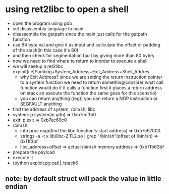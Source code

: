 # using ret2libc to open a  shell 

+ open the program using gdb
+ set disassembly language to main
+ disassemble the getpath since the main just calls for the getpath function
+ use 64 byte val and give it as input and callculate the offset or padding of the stack(in this case it's 80)
+ and then check for segmentation fault by giving more than 80 bytes
+ now we need to find where to return to inorder to execute a shell
+ we will seetup a ret2libc exploit(i.e)Padding+System_Address+Exit_Address+Shell_Addres
    * why Exit Address? since we are setting the return instruction pointer to a system function we need to return something(consider what call function would do if it calls a function first it places a return address on stack an execute the function the same goes for this scenario)
    * you can return anything ((eg)) you can return a NOP instruction or SEGFAULT anything
+ find the address of system, /bin/sh, libc
+ system: p system(in gdb) => 0xb7ecffb0
+ exit: p exit => 0xb7ec60c0
+ /bin/sh: 
    * info proc map(find the libc function's start address) => 0xb7e97000 
    * strings -a -t x lib/libc-2.11.2.so | grep "/bin/sh"(offset of /bin/sh) => 0x11f3bf
    * libc_address+offset => actual /bin/sh memory address => 0xb7fb63bf
+ prepare the payload
+ execute it
+ (python exploit.py;cat)|./stack6 

## note: by default struct will pack the value in little endian